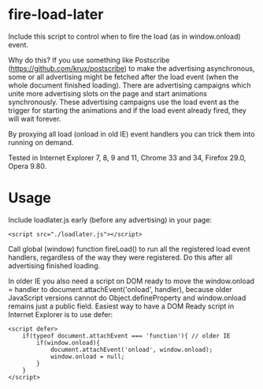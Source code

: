 fire-load-later
===============

Include this script to control when to fire the load (as in window.onload) event.

Why do this? 
If you use something like Postscribe (https://github.com/krux/postscribe) to make the advertising asynchronous, some or all advertising might be fetched after the load event (when the whole document finished loading). There are advertising campaigns which unite more advertising slots on the page and start animations synchronously. These advertising campaigns use the load event as the trigger for starting the animations and if the load event already fired, they will wait forever.

By proxying all load (onload in old IE) event handlers you can trick them into running on demand.

Tested in Internet Explorer 7, 8, 9  and 11, Chrome 33 and 34, Firefox 29.0, Opera 9.80.

# Usage

Include loadlater.js early (before any advertising) in your page:

    <script src="./loadlater.js"></script>

Call global (window) function fireLoad() to run all the registered load event handlers, regardless of the way they were registered. Do this after all advertising finished loading.

In older IE you also need a script on DOM ready to move the window.onload = handler to document.attachEvent('onload', handler),
because older JavaScript versions cannot do Object.defineProperty and window.onload remains just a public field.
Easiest way to have a DOM Ready script in Internet Explorer is to use defer:

    <script defer>
        if(typeof document.attachEvent === 'function'){ // older IE
            if(window.onload){
                document.attachEvent('onload', window.onload);
                window.onload = null;
            }
        }
    </script>

